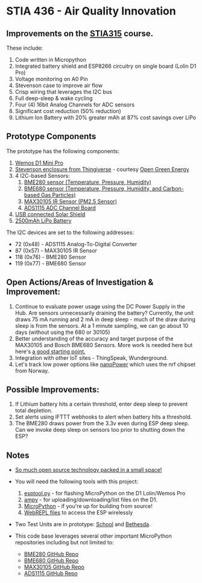 # STIA 436 - Air Quality Innovation

## Improvements on the [STIA315](https://github.com/colinmccormick/Georgetown_STIA315_AQ_monitor) course.   

These include:

1. Code written in Micropython
1. Integrated battery shield and ESP8266 circuitry on single board (Lolin D1 Pro)
1. Voltage monitoring on A0 Pin
1. Stevenson case to improve air flow
1. Crisp wiring that leverages the I2C bus
1. Full deep-sleep & wake cycling
1. Four (4) 16bit Analog Channels for ADC sensors
1. Significant cost reduction (50% reduction)
1. Lithium Ion Battery with 20% greater mAh at 87% cost savings over LiPo

## Prototype Components

The prototype has the following components:

1. [Wemos D1 Mini Pro](***)
1. [Stevenson enclosure from Thingiverse](http://www.thingiverse.com/thing:2282869) - courtesy [Open Green Energy](https://www.opengreenenergy.com/)
1. 4 I2C-based Sensors:
	1. [BME280 sensor (Temperature, Pressure, Humidity)](https://tinyurl.com/yafl3h9x)
	1. [BME680 sensor (Temperature, Pressure, Humidity, and Carbon-based Gas Particles)](https://www.bosch-sensortec.com/bst/products/all_products/bme680)
	1. [MAX30105 IR Sensor (PM2.5 Sensor)](https://www.maximintegrated.com/en/products/sensors/MAX30105.html)
	1. [ADS1115 ADC Channel Board](https://www.adafruit.com/product/1085)
1. [USB connected Solar Shield](https://tinyurl.com/yad7xpcu)
1. [2500mAh LiPo Battery](https://www.adafruit.com/product/328)

The I2C devices are set to the following addresses:

* 72 (0x48) - ADS1115 Analog-To-Digital Converter
* 87 (0x57) - MAX30105 IR Sensor
* 118 (0x76) - BME280 Sensor
* 119 (0x77) - BME680 Sensor

## Open Actions/Areas of Investigation & Improvement:

1. Continue to evaluate power usage using the DC Power Supply in the Hub. Are sensors unnecessarily draining the battery?  Currently, the unit draws 75 mA running and 2 mA in deep sleep - much of the draw during sleep is from the sensors.  At a 1 minute sampling, we can go about 10 days (without using the 680 or 30105) 
1. Better understanding of the accuracy and target purpose of the MAX30105 and Bosch BME680 Sensors.  More work is needed here but here's [a good starting point.](https://hackaday.io/project/18518-iteration-8/log/55721-a-first-attempt-at-figuring-out-the-max30105-air-particle-sensor)
1. Integration with other IoT sites - ThingSpeak, Wunderground.
1. Let's track low power options like [nanoPower](http://nanopower.no/#p) which uses the nrf chipset from Norway.

## Possible Improvements:

1. If Lithium battery hits a certain threshold, enter deep sleep to prevent total depletion.
1. Set alerts using IFTTT webhooks to alert when battery hits a threshold.
1. The BME280 draws power from the 3.3v even during ESP deep sleep. Can we invoke deep sleep on sensors too prior to shutting down the ESP?

## Notes

* [So much open source technology packed in a small space!](./D1-STIA436.jpg)

* You will need the following tools with this project:

	1. [esptool.py](https://github.com/espressif/esptool) - for flashing MicroPython on the D1 Lolin/Wemos Pro
	1. [ampy](https://github.com/pycampers/ampy) - for uploading/downloading/list files on the D1.
	1. [MicroPython](https://github.com/micropython) - if you're up for building from source!
	1. [WebREPL files](https://github.com/micropython/webrepl) to access the ESP wirelessly

* Two Test Units are in prototype: [School](https://io.adafruit.com/fpgirard/dashboards/school) and [Bethesda]().

* This code base leverages several other important MicroPython repositories including but not limited to:
	* [BME280 GitHub Repo](https://github.com/catdog2/mpy_bme280_esp8266)
	* [BME680 GitHub Repo]()
	* [MAX30105 GitHub Repo]()
	* [ADS1115 GitHub Repo](https://github.com/adafruit/micropython-adafruit-ads1015)

